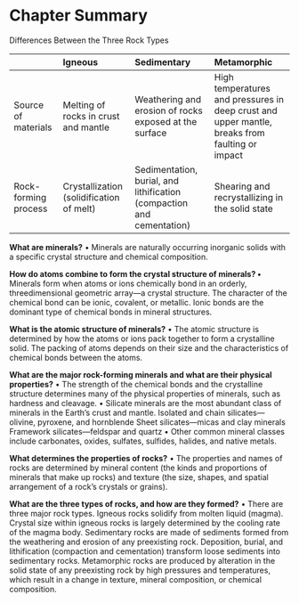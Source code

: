 # Chapter Summary

Differences Between the Three Rock Types

|  | Igneous | Sedimentary | Metamorphic |
| :--- | :--- | :--- | :--- |
| Source of materials | Melting of rocks in crust and mantle | Weathering and erosion of rocks exposed at the surface | High temperatures and pressures in deep crust and upper mantle, breaks from faulting or impact |
| Rock-forming process | Crystallization \(solidification of melt\) | Sedimentation, burial, and lithification \(compaction and cementation\) | Shearing and recrystallizing in the solid state |

**What are minerals?** • Minerals are naturally occurring inorganic solids with a specific crystal structure and chemical composition. 

**How do atoms combine to form the crystal structure of minerals? •** Minerals form when atoms or ions chemically bond in an orderly, threedimensional geometric array—a crystal structure. The character of the chemical bond can be ionic, covalent, or metallic. Ionic bonds are the dominant type of chemical bonds in mineral structures. 

**What is the atomic structure of minerals?** • The atomic structure is determined by how the atoms or ions pack together to form a crystalline solid. The packing of atoms depends on their size and the characteristics of chemical bonds between the atoms.

 **What are the major rock-forming minerals and what are their physical properties?** • The strength of the chemical bonds and the crystalline structure determines many of the physical properties of minerals, such as hardness and cleavage. • Silicate minerals are the most abundant class of minerals in the Earth’s crust and mantle. Isolated and chain silicates—olivine, pyroxene, and hornblende Sheet silicates—micas and clay minerals Framework silicates—feldspar and quartz • Other common mineral classes include carbonates, oxides, sulfates, sulfides, halides, and native metals.

**What determines the properties of rocks?** • The properties and names of rocks are determined by mineral content \(the kinds and proportions of minerals that make up rocks\) and texture \(the size, shapes, and spatial arrangement of a rock’s crystals or grains\).

**What are the three types of rocks, and how are they formed?** • There are three major rock types. Igneous rocks solidify from molten liquid \(magma\). Crystal size within igneous rocks is largely determined by the cooling rate of the magma body. Sedimentary rocks are made of sediments formed from the weathering and erosion of any preexisting rock. Deposition, burial, and lithification \(compaction and cementation\) transform loose sediments into sedimentary rocks. Metamorphic rocks are produced by alteration in the solid state of any preexisting rock by high pressures and temperatures, which result in a change in texture, mineral composition, or chemical composition.

